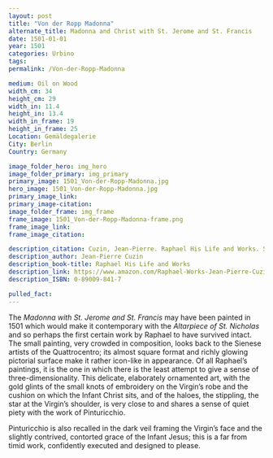 ```yaml
---
layout: post
title: "Von der Ropp Madonna"
alternate_title: Madonna and Christ with St. Jerome and St. Francis
date: 1501-01-01
year: 1501
categories: Urbino
tags:
permalink: /Von-der-Ropp-Madonna

medium: Oil on Wood
width_cm: 34
height_cm: 29
width_in: 11.4
height_in: 13.4
width_in_frame: 19
height_in_frame: 25
Location: Gemäldegalerie
City: Berlin
Country: Germany

image_folder_hero: img_hero
image_folder_primary: img_primary
primary_image: 1501_Von-der-Ropp-Madonna.jpg
hero_image: 1501_Von-der-Ropp-Madonna.jpg
primary_image_link:
primary_image-citation:
image_folder_frame: img_frame
frame_image: 1501_Von-der-Ropp-Madonna-frame.png
frame_image_link:
frame_image_citation:

description_citation: Cuzin, Jean-Pierre. Raphael His Life and Works. Secaucus, Chartwell Books, Inc., 1983. Print. p20
description_author: Jean-Pierre Cuzin
description_book-title: Raphael His Life and Works
description_link: https://www.amazon.com/Raphael-Works-Jean-Pierre-Cuzin/dp/9997593375/ref=sr_1_3?s=books&ie=UTF8&qid=1525174604&sr=1-3&keywords=raphael%3A+his+life+and+works+cuzin
description_ISBN: 0-89009-841-7

pulled_fact:
---
```


The _Madonna with St. Jerome and St. Francis_ may have been painted in 1501 which would make it contemporary with the _Altarpiece of St. Nicholas_ and so perhaps the first certain work by Raphael to have survived intact. The small painting, very crowded in composition, looks back to the Sienese artists of the Quattrocentro; its almost square format and richly glowing pictorial surface make it rather icon-like in appearance. Of all Raphael’s paintings, it is the one in which there is the least attempt to give a sense of three-dimensionality. This delicate, elaborately ornamented art, with the gold glints of the small knots of embroidery on the Virgin’s robe and the cushion on which the Infant Christ sits, and of the haloes, the stippling, the star at the Virgin’s shoulder, is very close to and shares a sense of quiet piety with the work of Pinturicchio.

Pinturicchio is also recalled in the dark veil framing the Virgin’s face and the slightly contrived, contorted grace of the Infant Jesus; this is a far from timid work, confidently executed and designed to please.
